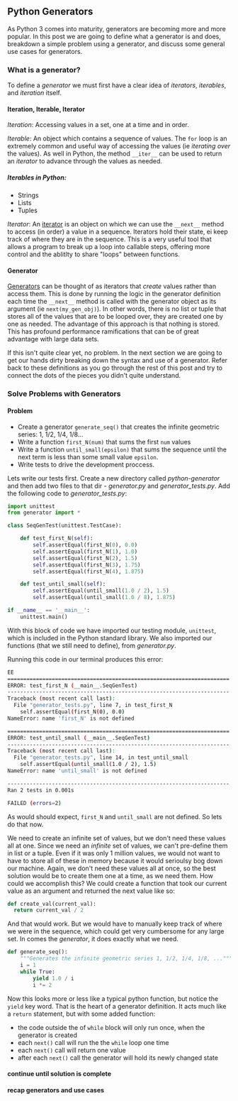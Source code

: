 ## Python Generators

As Python 3 comes into maturity, generators are becoming more and more popular. In this post we are going to define what a generator is and does, breakdown a simple problem using a generator, and discuss some general use cases for generators.

### What is a generator?

To define a _generator_ we must first have a clear idea of _iterators_, _iterables_, and _iteration_ itself.

#### Iteration, Iterable, Iterator

*Iteration*: Accessing values in a set, one at a time and in order. 

*Iterable*: An object which contains a sequence of values. The `for` loop is an extremely common and useful way of accessing the values (ie _iterating over_ the values). As well in Python, the method `__iter__` can be used to return an _iterator_ to advance through the values as needed.
##### Iterables in Python:
* Strings
* Lists
* Tuples

*Iterator*: An [iterator](https://docs.python.org/3/tutorial/classes.html#iterators) is an object on which we can use the `__next__` method to access (in order) a value in a sequence. Iterators hold their state, ei keep track of where they are in the sequence. This is a very useful tool that allows a program to break up a loop into callable steps, offering more control and the ablitlty to share "loops" between functions.

#### Generator

[Generators](https://docs.python.org/3/tutorial/classes.html#generators) can be thought of as iterators that *create* values rather than access them. This is done by running the logic in the generator definition each time the `__next__` method is called with the generator object as its argument (ie `next(my_gen_obj)`). In other words, there is no list or tuple that stores all of the values that are to be looped over, they are created one by one as needed. The advantage of this approach is that nothing is stored. This has profound performance ramifications that can be of great advantage with large data sets.

If this isn't quite clear yet, no problem. In the next section we are going to get our hands dirty breaking down the syntax and use of a generator. Refer back to these definitions as you go through the rest of this post and try to connect the dots of the pieces you didn't quite understand.

### Solve Problems with Generators

#### Problem

* Create a generator `generate_seq()` that creates the infinite geometric series:
1, 1/2, 1/4, 1/8...
* Write a function `first_N(num)` that sums the first `num` values
* Write a function `until_small(epsilon)` that sums the sequence until the
next term is less than some small value `epsilon`.
* Write tests to drive the development proccess.

Lets write our tests first. Create a new directory called _python-generator_ and then add two files to that dir - _generator.py_ and _generator_tests.py_. Add the following code to _generator_tests.py_:

```python
import unittest
from generator import *

class SeqGenTest(unittest.TestCase):

    def test_first_N(self):
        self.assertEqual(first_N(0), 0.0) 
        self.assertEqual(first_N(1), 1.0) 
        self.assertEqual(first_N(2), 1.5) 
        self.assertEqual(first_N(3), 1.75) 
        self.assertEqual(first_N(4), 1.875) 

    def test_until_small(self):
        self.assertEqual(until_small(1.0 / 2), 1.5) 
        self.assertEqual(until_small(1.0 / 8), 1.875) 

if __name__ == '__main__':
    unittest.main()
``` 

With this block of code we have imported our testing module, `unittest`, which is included in the Python standard library. We also imported our functions (that we still need to define), from _generator.py_.

Running this code in our terminal produces this error:

```sh
EE
======================================================================
ERROR: test_first_N (__main__.SeqGenTest)
----------------------------------------------------------------------
Traceback (most recent call last):
  File "generator_tests.py", line 7, in test_first_N
    self.assertEqual(first_N(0), 0.0)
NameError: name 'first_N' is not defined

======================================================================
ERROR: test_until_small (__main__.SeqGenTest)
----------------------------------------------------------------------
Traceback (most recent call last):
  File "generator_tests.py", line 14, in test_until_small
    self.assertEqual(until_small(1.0 / 2), 1.5)
NameError: name 'until_small' is not defined

----------------------------------------------------------------------
Ran 2 tests in 0.001s

FAILED (errors=2)
```

As would should expect, `first_N` and `until_small` are not defined. So lets do that now.

We need to create an infinite set of values, but we don't need these values all at one. Since we need an *infinite* set of values, we can't pre-define them in list or a tuple. Even if it was only 1 million values, we would not want to have to store all of these in memory because it would serioulsy bog down our machine. Again, we don't need these values all at once, so the best solution would be to create them one at a time, as we need them. How could we accomplish this? We could create a function that took our current value as an argument and returned the next value like so:

```python
def create_val(current_val):
  return current_val / 2
```

And that would work. But we would have to manually keep track of where we were in the sequence, which could get very cumbersome for any large set. In comes the *generator*, it does exactly what we need.

```python
def generate_seq():
    """Generates the infinite geometric series 1, 1/2, 1/4, 1/8, ..."""
    i = 1
    while True:
        yield 1.0 / i
        i *= 2
```

Now this looks more or less like a typical python function, but notice the `yield` key word. That is the heart of a generator definition. It acts much like a `return` statement, but with some added function:
  * the code outside the of `while` block will only run once, when the generator is created
  * each `next()` call will run the the `while` loop one time
  * each `next()` call will return one value
  * after each `next()` call the generator will hold its newly changed state

#### continue until solution is complete

#### recap generators and use cases

